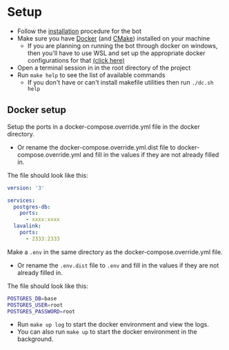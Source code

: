 # Setup

- Follow the [installation](https://github.com/BioCla/Discord-MusicBot/blob/feature/DJSv14/djs-bot/README.md) procedure for the bot
- Make sure you have [Docker](https://www.docker.com/) (and [CMake](https://cmake.org/)) installed on your machine
  - If you are planning on running the bot through docker on windows, then you'll have to use WSL and set up the appropriate docker configurations for that [(click here)](https://docs.docker.com/desktop/windows/wsl/)
- Open a terminal session in in the root directory of the project
- Run `make help` to see the list of available commands
  - If you don't have or can't install makefile utilities then run `./dc.sh help`


## Docker setup

Setup the ports in a docker-compose.override.yml file in the docker directory. 
 - Or rename the docker-compose.override.yml.dist file to docker-compose.override.yml and fill in the values if they are not already filled in.

The file should look like this:
```yml
version: '3'

services:
  postgres-db:
    ports:
      - xxxx:xxxx
  lavalink:
    ports:
      - 2333:2333
```

Make a `.env` in the same directory as the docker-compose.override.yml file. 
 - Or rename the `.env.dist` file to `.env` and fill in the values if they are not already filled in.

The file should look like this:
```bash
POSTGRES_DB=base
POSTGRES_USER=root
POSTGRES_PASSWORD=root
```

- Run `make up log` to start the docker environment and view the logs. 
- You can also run `make up` to start the docker environment in the background.
